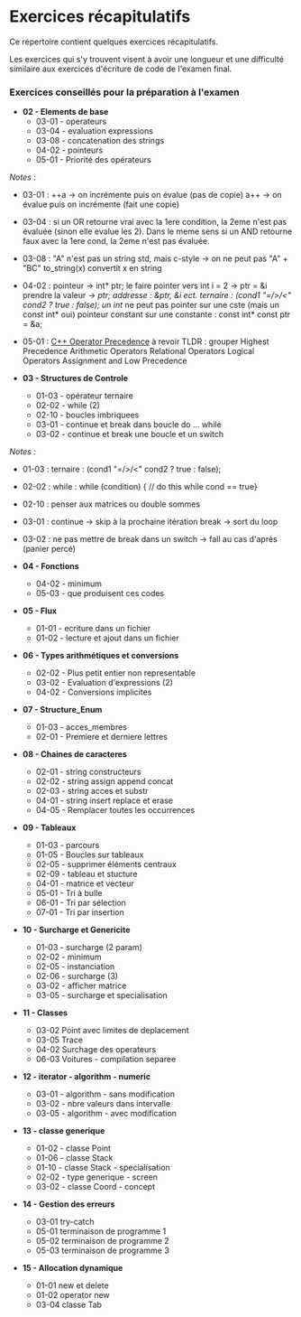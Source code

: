 # Exercices récapitulatifs

Ce répertoire contient quelques exercices récapitulatifs.<br>

Les exercices qui s'y trouvent visent à avoir une longueur et 
une difficulté similaire aux exercices d'écriture de code de 
l'examen final.

### Exercices conseillés pour la préparation à l'examen
- **02 - Elements de base**
    - 03-01 - operateurs
    - 03-04 - evaluation expressions
    - 03-08 - concatenation des strings
    - 04-02 - pointeurs
    - 05-01 - Priorité des opérateurs

*Notes :*
- 03-01 : ++a → on incrémente puis on évalue (pas de copie)
              a++ → on évalue puis on incrémente (fait une copie)
- 03-04 : si un OR retourne vrai avec la 1ere condition, la 2eme n'est pas
          évaluée (sinon elle evalue les 2).
          Dans le meme sens si un AND retourne faux avec la 1ere cond,
          la 2eme n'est pas évaluée.
- 03-08 : "A" n'est pas un string std, mais c-style → on ne peut pas "A" + "BC"
          to_string(x) convertit x en string
- 04-02 : pointeur → int* ptr;
          le faire pointer vers int i = 2 → ptr = &i
          prendre la valeur → *ptr;
          addresse : &ptr, &i ect.
          ternaire : (cond1 "=/>/<" cond2 ? true : false);
          un int* ne peut pas pointer sur une cste (mais un const int* oui)
          pointeur constant sur une constante : const int* const ptr = &a;
- 05-01 : [C++ Operator Precedence](https://en.cppreference.com/w/cpp/language/operator_precedence)
          à revoir
          TLDR : grouper
          Highest Precedence
          Arithmetic Operators
          Relational Operators
          Logical Operators
          Assignment and Low Precedence

- **03 - Structures de Controle**
    - 01-03 - opérateur ternaire
    - 02-02 - while (2)
    - 02-10 - boucles imbriquees
    - 03-01 - continue et break dans boucle do ... while
    - 03-02 - continue et break une boucle et un switch

*Notes :*
- 01-03 : ternaire : (cond1 "=/>/<" cond2 ? true : false);
- 02-02 : while : while (condition) { // do this while cond == true}
- 02-10 : penser aux matrices ou double sommes
- 03-01 : continue → skip à la prochaine itération
          break → sort du loop
- 03-02 : ne pas mettre de break dans un switch → fall au cas d'après (panier percé)

- **04 - Fonctions**
    - 04-02 - minimum
    - 05-03 - que produisent ces codes
- **05 - Flux**
    - 01-01 - ecriture dans un fichier
    - 01-02 - lecture et ajout dans un fichier
- **06 - Types arithmétiques et conversions**
    - 02-02 - Plus petit entier non representable
    - 03-02 - Evaluation d'expressions (2)
    - 04-02 - Conversions implicites
- **07 - Structure_Enum**
    - 01-03 - acces_membres
    - 02-01 - Premiere et derniere lettres
- **08 - Chaines de caracteres**
    - 02-01 - string constructeurs
    - 02-02 - string assign append concat
    - 02-03 - string acces et substr
    - 04-01 - string insert replace et erase
    - 04-05 - Remplacer toutes les occurrences
- **09 - Tableaux**
    - 01-03 - parcours
    - 01-05 - Boucles sur tableaux
    - 02-05 - supprimer éléments centraux
    - 02-09 - tableau et stucture
    - 04-01 - matrice et vecteur
    - 05-01 - Tri à bulle
    - 06-01 - Tri par sélection
    - 07-01 - Tri par insertion
- **10 - Surcharge et Genericite**
    - 01-03 - surcharge (2 param)
    - 02-02 - minimum
    - 02-05 - instanciation
    - 02-06 - surcharge (3)
    - 03-02 - afficher matrice
    - 03-05 - surcharge et specialisation
- **11 - Classes**
    - 03-02 Point avec limites de deplacement
    - 03-05 Trace
    - 04-02 Surchage des operateurs
    - 06-03 Voitures - compilation separee
- **12 - iterator - algorithm - numeric**
    - 03-01 - algorithm - sans modification
    - 03-02 - nbre valeurs dans intervalle
    - 03-05 - algorithm - avec modification
- **13 - classe generique**
    - 01-02 - classe Point
    - 01-06 - classe Stack
    - 01-10 - classe Stack - specialisation
    - 02-02 - type generique - screen
    - 03-02 - classe Coord - concept
- **14 - Gestion des erreurs**
    - 03-01 try-catch
    - 05-01 terminaison de programme 1
    - 05-02 terminaison de programme 2
    - 05-03 terminaison de programme 3
- **15 - Allocation dynamique**
    - 01-01 new et delete
    - 01-02 operator new
    - 03-04 classe Tab
    